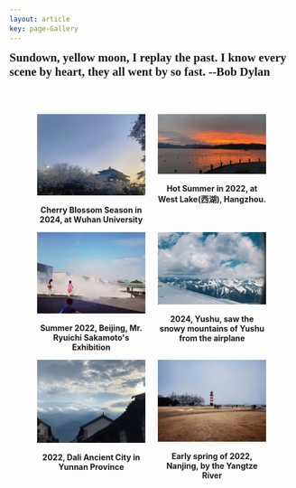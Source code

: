 ```yaml
---
layout: article
key: page-Gallery
---
```


<style>
  .roman-font {
    font-family: 'Times New Roman', Times, serif;
    font-size: 1.5em; /* Adjust the font size as needed */
    font-weight: bold;
  }
</style>
<div class="roman-font">
  Sundown, yellow moon, I replay the past. 
  I know every scene by heart, they all went by so fast. --Bob Dylan
</div>

<br><br>

<div style="width: 85%; margin: 0 auto; text-align: center;">
  <div style="display: flex; justify-content: space-around;">
    <div style="width: 45%;">
      <img src="https://raw.githubusercontent.com/Pengyu-gis/Pengyu-gis.github.io/master/assets/images/%E6%AD%A6%E5%A4%A7.jpg" alt="Cherry Blossom Season in 2024, at Wuhan University" style="width: 100%;" />
      <p><strong>Cherry Blossom Season in 2024, at Wuhan University</strong></p>
    </div>
    <div style="width: 45%;">
      <img src="https://raw.githubusercontent.com/Pengyu-gis/Pengyu-gis.github.io/master/assets/images/%E8%A5%BF%E6%B9%96.jpg" alt="Hot Summer in 2022, at West Lake(西湖), Hangzhou." style="width: 100%;" />
      <p><strong>Hot Summer in 2022, at West Lake(西湖), Hangzhou.</strong></p>
    </div>
  </div>
</div>

<div style="width: 85%; margin: 0 auto; text-align: center;">
  <div style="display: flex; justify-content: space-around;">
    <div style="width: 45%;">
      <img src="https://github.com/Pengyu-gis/Pengyu-gis.github.io/blob/master/assets/images/sakamoto.jpg?raw=true" alt="Summer 2022, Beijing, Mr. Ryuichi Sakamoto's Exhibition" style="width: 100%;" />
      <p><strong>Summer 2022, Beijing, Mr. Ryuichi Sakamoto's Exhibition</strong></p>
    </div>
    <div style="width: 45%;">
      <img src="https://github.com/Pengyu-gis/Pengyu-gis.github.io/blob/master/assets/images/yushu.jpeg?raw=true" alt="" style="width: 100%;" />
      <p><strong>2024, Yushu, saw the snowy mountains of Yushu from the airplane</strong></p>
    </div>
    <!-- 如果有更多图片，可以继续添加类似的代码块 -->
  </div>
</div>

<div style="width: 85%; margin: 0 auto; text-align: center;">
  <div style="display: flex; justify-content: space-around;">
    <div style="width: 45%;">
      <img src="https://github.com/Pengyu-gis/Pengyu-gis.github.io/blob/master/assets/images/yunnan.jpg?raw=true" alt="2022, Dali Ancient City in Yunnan Province" style="width: 100%;" />
      <p><strong>2022, Dali Ancient City in Yunnan Province</strong></p>
    </div>
    <div style="width: 45%;">
      <img src="https://github.com/Pengyu-gis/Pengyu-gis.github.io/blob/master/assets/images/nanjing.jpg?raw=true" alt="nanjing" style="width: 100%;" />
      <p><strong>Early spring of 2022, Nanjing, by the Yangtze River</strong></p>
    </div>  </div>
</div>
